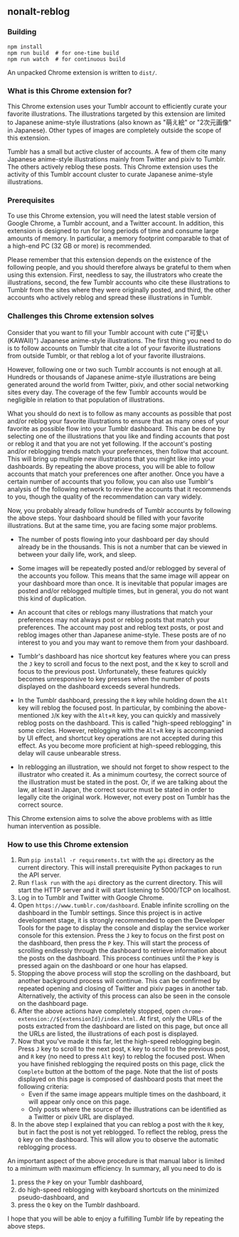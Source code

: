 ## nonalt-reblog

### Building

```
npm install
npm run build  # for one-time build
npm run watch  # for continuous build
```

An unpacked Chrome extension is written to `dist/`.

### What is this Chrome extension for?

This Chrome extension uses your Tumblr account to efficiently curate your favorite illustrations. The illustrations targeted by this extension are limited to Japanese anime-style illustrations (also known as "萌え絵" or "2次元画像" in Japanese). Other types of images are completely outside the scope of this extension.

Tumblr has a small but active cluster of accounts. A few of them cite many Japanese anime-style illustrations mainly from Twitter and pixiv to Tumblr. The others actively reblog these posts. This Chrome extension uses the activity of this Tumblr account cluster to curate Japanese anime-style illustrations.

### Prerequisites

To use this Chrome extension, you will need the latest stable version of Google Chrome, a Tumblr account, and a Twitter account. In addition, this extension is designed to run for long periods of time and consume large amounts of memory. In particular, a memory footprint comparable to that of a high-end PC (32 GB or more) is recommended.

Please remember that this extension depends on the existence of the following people, and you should therefore always be grateful to them when using this extension. First, needless to say, the illustrators who create the illustrations, second, the few Tumblr accounts who cite these illustrations to Tumblr from the sites where they were originally posted, and third, the other accounts who actively reblog and spread these illustrations in Tumblr.

### Challenges this Chrome extension solves

Consider that you want to fill your Tumblr account with cute ("可愛い (KAWAII)") Japanese anime-style illustrations. The first thing you need to do is to follow accounts on Tumblr that cite a lot of your favorite illustrations from outside Tumblr, or that reblog a lot of your favorite illustraions.

However, following one or two such Tumblr accounts is not enough at all. Hundreds or thousands of Japanese anime-style illustrations are being generated around the world from Twitter, pixiv, and other social networking sites every day. The coverage of the few Tumblr accounts would be negligible in relation to that population of illustrations.

What you should do next is to follow as many accounts as possible that post and/or reblog your favorite illustrations to ensure that as many ones of your favorite as possible flow into your Tumblr dashboard. This can be done by selecting one of the illustrations that you like and finding accounts that post or reblog it and that you are not yet following. If the account's posting and/or reblogging trends match your preferences, then follow that account. This will bring up multiple new illustrations that you might like into your dashboards. By repeating the above process, you will be able to follow accounts that match your preferences one after another. Once you have a certain number of accounts that you follow, you can also use Tumblr's analysis of the following network to review the accounts that it recommends to you, though the quality of the recommendation can vary widely.

Now, you probably already follow hundreds of Tumblr accounts by following the above steps. Your dashboard should be filled with your favorite illustrations. But at the same time, you are facing some major problems.

- The number of posts flowing into your dashboard per day should already be in the thousands. This is not a number that can be viewed in between your daily life, work, and sleep.

- Some images will be repeatedly posted and/or reblogged by several of the accounts you follow. This means that the same image will appear on your dashboard more than once. It is inevitable that popular images are posted and/or reblogged multiple times, but in general, you do not want this kind of duplication.

- An account that cites or reblogs many illustrations that match your preferences may not always post or reblog posts that match your preferences. The account may post and reblog text posts, or post and reblog images other than Japanese anime-style. These posts are of no interest to you and you may want to remove them from your dashboard.

- Tumblr's dashboard has nice shortcut key features where you can press the `J` key to scroll and focus to the next post, and the `K` key to scroll and focus to the previous post. Unfortunately, these features quickly becomes unresponsive to key presses when the number of posts displayed on the dashboard exceeds several hundreds.

- In the Tumblr dashboard, pressing the `R` key while holding down the `Alt` key will reblog the focused post. In particular, by combining the above-mentioned `J`/`K` key with the `Alt`+`R` key, you can quickly and massively reblog posts on the dashboard. This is called "high-speed reblogging" in some circles. However, reblogging with the `Alt`+`R` key is accompanied by UI effect, and shortcut key operations are not accepted during this effect. As you become more proficient at high-speed reblogging, this delay will cause unbearable stress.

- In reblogging an illustration, we should not forget to show respect to the illustrator who created it. As a minimum courtesy, the correct source of the illustration must be stated in the post. Or, if we are talking about the law, at least in Japan, the correct source must be stated in order to legally cite the original work. However, not every post on Tumblr has the correct source.

This Chrome extension aims to solve the above problems with as little human intervention as possible.

### How to use this Chrome extension

1. Run `pip install -r requirements.txt` with the `api` directory as the current directory. This will install prerequisite Python packages to run the API server.
2. Run `flask run` with the `api` directory as the current directory. This will start the HTTP server and it will start listening to 5000/TCP on localhost.
3. Log in to Tumblr and Twitter with Google Chrome.
4. Open `https://www.tumblr.com/dashboard`. Enable infinite scrolling on the dashboard in the Tumblr settings. Since this project is in active development stage, it is strongly recommended to open the Developer Tools for the page to display the console and display the service worker console for this extension. Press the `J` key to focus on the first post on the dashboard, then press the `P` key. This will start the process of scrolling endlessly through the dashboard to retrieve information about the posts on the dashboard. This process continues until the `P` key is pressed again on the dashboard or one hour has elapsed.
5. Stopping the above process will stop the scrolling on the dashboard, but another background process will continue. This can be confirmed by repeated opening and closing of Twitter and pixiv pages in another tab. Alternatively, the activity of this process can also be seen in the console on the dashboard page.
6. After the above actions have completely stopped, open `chrome-extension://${extensionId}/index.html`. At first, only the URLs of the posts extracted from the dashboard are listed on this page, but once all the URLs are listed, the illustrations of each post is displayed.
7. Now that you've made it this far, let the high-speed reblogging begin. Press `J` key to scroll to the next post, `K` key to scroll to the previous post, and `R` key (no need to press `Alt` key) to reblog the focused post. When you have finished reblogging the required posts on this page, click the `Complete` button at the bottom of the page. Note that the list of posts displayed on this page is composed of dashboard posts that meet the following criteria:
    - Even if the same image appears multiple times on the dashboard, it will appear only once on this page.
    - Only posts where the source of the illustrations can be identified as a Twitter or pixiv URL are displayed.
8. In the above step I explained that you can reblog a post with the `R` key, but in fact the post is not yet reblogged. To reflect the reblog, press the `Q` key on the dashboard. This will allow you to observe the automatic reblogging process.

An important aspect of the above procedure is that manual labor is limited to a minimum with maximum efficiency. In summary, all you need to do is

1. press the `P` key on your Tumblr dashboard,
2. do high-speed reblogging with keyboard shortcuts on the minimized pseudo-dashboard, and
3. press the `Q` key on the Tumblr dashboard.

I hope that you will be able to enjoy a fulfilling Tumblr life by repeating the above steps.
